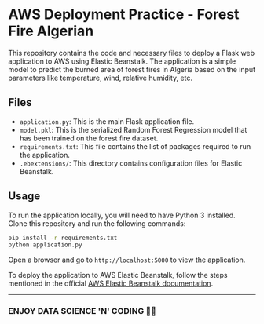 

# AWS Deployment Practice - Forest Fire Algerian

This repository contains the code and necessary files to deploy a Flask web application to AWS using Elastic Beanstalk. The application is a simple model to predict the burned area of forest fires in Algeria based on the input parameters like temperature, wind, relative humidity, etc.

## Files

- `application.py`: This is the main Flask application file.
- `model.pkl`: This is the serialized Random Forest Regression model that has been trained on the forest fire dataset.
- `requirements.txt`: This file contains the list of packages required to run the application.
- `.ebextensions/`: This directory contains configuration files for Elastic Beanstalk.

## Usage

To run the application locally, you will need to have Python 3 installed. Clone this repository and run the following commands:

```bash
pip install -r requirements.txt
python application.py
```

Open a browser and go to `http://localhost:5000` to view the application.

To deploy the application to AWS Elastic Beanstalk, follow the steps mentioned in the official [AWS Elastic Beanstalk documentation](https://docs.aws.amazon.com/elasticbeanstalk/latest/dg/GettingStarted.html).

---

### ENJOY DATA SCIENCE 'N' CODING 🐍😎
